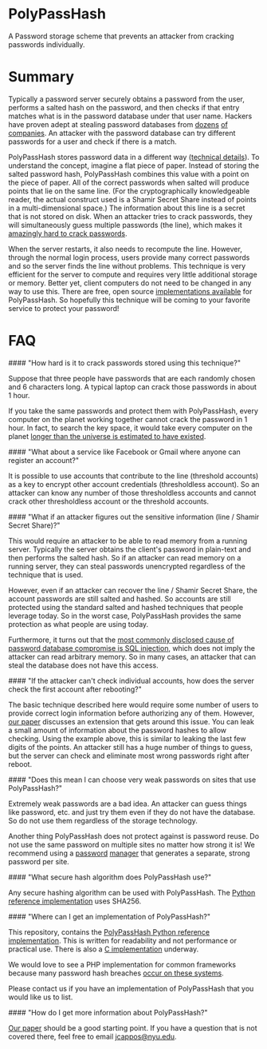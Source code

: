 PolyPassHash
============

A Password storage scheme that prevents an attacker from cracking passwords individually.   


Summary
=======

Typically a password server securely obtains a password from the user, performs a salted hash on the password, and then checks if that entry matches what is in the password database under that user name.   Hackers have proven adept at stealing password databases from [dozens](https://isis.poly.edu/~jcappos/papers/tr-cse-2013-02.pdf) [of](http://www.zdnet.com/blog/security/pwnedlist-alerts-you-when-youve-been-hacked-for-a-price/10943) [companies](http://blog.passwordresearch.com/2013/02/passwords-found-in-wild-for-january-2013.html).  An attacker with the password database can try different passwords for a user and check if there is a match.

PolyPassHash stores password data in a different way ([technical details](https://github.com/JustinCappos/PolyPassHash/blob/master/academic-writeup/paper.pdf)).   To understand the concept, imagine a flat piece of paper.   Instead of storing the salted password hash, PolyPassHash combines this value with a point on the piece of paper.   All of the correct passwords when salted will produce points that lie on the same line.   (For the cryptographically knowledgeable reader, the actual construct used is a Shamir Secret Share instead of points in a multi-dimensional space.)   The information about this line is a secret that is not stored on disk.   When an attacker tries to crack passwords, they will simultaneously guess multiple passwords (the line), which makes it [amazingly hard to crack passwords](#hardtocompute).   

When the server restarts, it also needs to recompute the line.   However, through the normal login process, users provide many correct passwords and so the server finds the line without problems.   This technique is very efficient for the server to compute and requires very little additional storage or memory.   Better yet, client computers do not need to be changed in any way to use this.   There are free, open source [implementations available](#implementation) for PolyPassHash. So hopefully this technique will be coming to your favorite service to protect your password!


FAQ
===

<a name="hardtocompute"/>
#### "How hard is it to crack passwords stored using this technique?"

Suppose that three people have passwords that are each randomly chosen and 6 characters long.   A typical laptop can crack those passwords in about 1 hour.   

If you take the same passwords and protect them with PolyPassHash, every computer on the planet working together cannot crack the password in 1 hour.   In fact, to search the key space, it would take every computer on the planet [longer than the universe is estimated to have existed](https://github.com/JustinCappos/PolyPassHash/blob/master/academic-writeup/paper.pdf).

<a name="thresholdless"/>
#### "What about a service like Facebook or Gmail where anyone can register an account?"

It is possible to use accounts that contribute to the line (threshold accounts) as a key to encrypt other account credentials (thresholdless account).   So an attacker can know any number of those thresholdless accounts and cannot crack other thresholdless account or the threshold accounts.   


<a name="breakssystem"/>
#### "What if an attacker figures out the sensitive information (line / Shamir Secret Share)?"

This would require an attacker to be able to read memory from a running server.   Typically the server obtains the client's password in plain-text and then performs the salted hash.   So if an attacker can read memory on a running server, they can steal passwords unencrypted regardless of the technique that is used.

However, even if an attacker can recover the line / Shamir Secret Share, the account passwords are still salted and hashed.   So accounts are still protected using the standard salted and hashed techniques that people leverage today.   So in the worst case, PolyPassHash provides the same protection as what people are using today.

Furthermore, it turns out that the [most commonly disclosed cause of password database compromise is SQL injection](https://isis.poly.edu/~jcappos/papers/tr-cse-2013-02.pdf), which does not imply the attacker can read arbitrary memory.   So in many cases, an attacker that can steal the database does not have this access.

<a name="restart"/>
#### "If the attacker can't check individual accounts, how does the server check the first account after rebooting?"

The basic technique described here would require some number of users to provide correct login information before authorizing any of them.   However, [our paper](https://github.com/JustinCappos/PolyPassHash/blob/master/academic-writeup/paper.pdf) discusses an extension that gets around this issue.   You can leak a small amount of information about the password hashes to allow checking.   Using the example above, this is similar to leaking the last few digits of the points.   An attacker still has a huge number of things to guess, but the server can check and eliminate most wrong passwords right after reboot.

<a name="weakpasswords"/>
#### "Does this mean I can choose very weak passwords on sites that use PolyPassHash?"

Extremely weak passwords are a bad idea.   An attacker can guess things like password, etc. and just try them even if they do not have the database.   So do not use them regardless of the storage technology.

Another thing PolyPassHash does not protect against is password reuse.   Do not use the same password on multiple sites no matter how strong it is!   We recommend using a [password](https://lastpass.com) [manager](https://agilebits.com/onepassword) that generates a separate, strong password per site.

<a name="hashalg"/>
#### "What secure hash algorithm does PolyPassHash use?"

Any secure hashing algorithm can be used with PolyPassHash.   The [Python reference implementation](python-reference-implementation) uses SHA256.


<a name="implementation"/>
#### "Where can I get an implementation of PolyPassHash?"

This repository, contains the [PolyPassHash Python reference implementation](python-reference-implementation).   This is written for readability and not performance or practical use.   There is also a [C implementation](https://github.com/SantiagoTorres/PolyPassHash-C) underway.

We would love to see a PHP implementation for common frameworks because many password hash breaches [occur on these systems](http://blog.passwordresearch.com/2013/02/passwords-found-in-wild-for-january-2013.html).

Please contact us if you have an implementation of PolyPassHash that you would like us to list.


<a name="moreinfo"/>
#### "How do I get more information about PolyPassHash?"

[Our paper](https://github.com/JustinCappos/PolyPassHash/blob/master/academic-writeup/paper.pdf) should be a good starting point.   If you have a question that is not covered there, feel free to email jcappos@nyu.edu.
